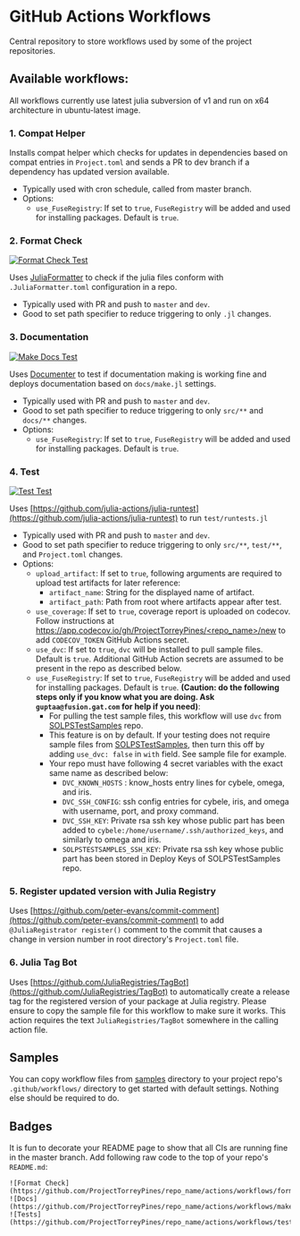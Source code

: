 # GitHub Actions Workflows
Central repository to store workflows used by some of the project repositories.

## Available workflows:

All workflows currently use latest julia subversion of v1 and run on x64 architecture in ubuntu-latest image.

### 1. **Compat Helper**
Installs compat helper which checks for updates in dependencies based on compat entries in `Project.toml` and sends a PR to dev branch if a dependency has updated version available.
* Typically used with cron schedule, called from master branch.
* Options:
  * `use_FuseRegistry`: If set to `true`, `FuseRegistry` will be added and used for installing packages. Default is `true`.

### 2. **Format Check**
[![Format Check Test](https://github.com/ProjectTorreyPines/GitHubActionsWorkflows/actions/workflows/test_format_check.yml/badge.svg)](https://github.com/ProjectTorreyPines/GitHubActionsWorkflows/actions/workflows/test_format_check.yml)

Uses [JuliaFormatter](https://github.com/domluna/JuliaFormatter.jl) to check if the julia files conform with `.JuliaFormatter.toml` configuration in a repo.
* Typically used with PR and push to `master` and `dev`.
* Good to set path specifier to reduce triggering to only `.jl` changes.

### 3. **Documentation**
[![Make Docs Test](https://github.com/ProjectTorreyPines/GitHubActionsWorkflows/actions/workflows/test_make_docs.yml/badge.svg)](https://github.com/ProjectTorreyPines/GitHubActionsWorkflows/actions/workflows/test_make_docs.yml)

Uses [Documenter](https://github.com/JuliaDocs/Documenter.jl) to test if documentation making is working fine and deploys documentation based on `docs/make.jl` settings.
* Typically used with PR and push to `master` and `dev`.
* Good to set path specifier to reduce triggering to only `src/**` and `docs/**` changes.
* Options:
  * `use_FuseRegistry`: If set to `true`, `FuseRegistry` will be added and used for installing packages. Default is `true`.

### 4. **Test**
[![Test Test](https://github.com/ProjectTorreyPines/GitHubActionsWorkflows/actions/workflows/test_test.yml/badge.svg)](https://github.com/ProjectTorreyPines/GitHubActionsWorkflows/actions/workflows/test_test.yml)

Uses  [https://github.com/julia-actions/julia-runtest](https://github.com/julia-actions/julia-runtest) to run `test/runtests.jl`
* Typically used with PR and push to `master` and `dev`.
* Good to set path specifier to reduce triggering to only `src/**`, `test/**`, and `Project.toml` changes.
* Options:
  * `upload_artifact`: If set to `true`, following arguments are required to upload test artifacts for later reference:
    * `artifact_name`: String for the displayed name of artifact.
    * `artifact_path`: Path from root where artifacts appear after test.
  * `use_coverage`: If set to `true`, coverage report is uploaded on codecov. Follow instructions at [https://app.codecov.io/gh/ProjectTorreyPines/<repo_name>/new](https://app.codecov.io/gh/ProjectTorreyPines/<repo_name>/new) to add `CODECOV_TOKEN` GitHub Actions secret.
  * `use_dvc`: If set to `true`, `dvc` will be installed to pull sample files. Default is `true`. Additional GitHub Action secrets are assumed to be present in the repo as described below.
  * `use_FuseRegistry`: If set to `true`, `FuseRegistry` will be added and used for installing packages. Default is `true`.
  **(Caution: do the following steps only if you know what you are doing. Ask `guptaa@fusion.gat.com` for help if you need)**:
    * For pulling the test sample files, this workflow will use `dvc` from [SOLPSTestSamples](https://github.com/ProjectTorreyPines/SOLPSTestSamples) repo.
    * This feature is on by default. If your testing does not require sample files from [SOLPSTestSamples](https://github.com/ProjectTorreyPines/SOLPSTestSamples), then turn this off by adding `use_dvc: false` in `with` field. See sample file for example.
    * Your repo must have following 4 secret variables with the exact same name as described below:
      * `DVC_KNOWN_HOSTS` : know_hosts entry lines for cybele, omega, and iris.
      * `DVC_SSH_CONFIG`: ssh config entries for cybele, iris, and omega with username, port, and proxy command.
      * `DVC_SSH_KEY`: Private rsa ssh key whose public part has been added to `cybele:/home/username/.ssh/authorized_keys`, and similarly to omega and iris.
      * `SOLPSTESTSAMPLES_SSH_KEY`: Private rsa ssh key whose public part has been stored in Deploy Keys of SOLPSTestSamples repo.

### 5. **Register updated version with Julia Registry**
Uses [https://github.com/peter-evans/commit-comment](https://github.com/peter-evans/commit-comment) to add `@JuliaRegistrator register()` comment to the commit that causes a change in version number in root directory's `Project.toml` file.

### 6. **Julia Tag Bot**
Uses [https://github.com/JuliaRegistries/TagBot](https://github.com/JuliaRegistries/TagBot) to automatically create a release tag for the registered version of your package at Julia registry. Please ensure to copy the sample file for this workflow to make sure it works. This action requires the text `JuliaRegistries/TagBot` somewhere in the calling action file.

## Samples

You can copy workflow files from [samples](https://github.com/ProjectTorreyPines/workflows/tree/master/samples) directory to your project repo's `.github/workflows/` directory to get started with default settings. Nothing else should be required to do.

## Badges

It is fun to decorate your README page to show that all CIs are running fine in the master branch. Add following raw code to the top of your repo's `README.md`:
```
![Format Check](https://github.com/ProjectTorreyPines/repo_name/actions/workflows/format_check.yml/badge.svg)
![Docs](https://github.com/ProjectTorreyPines/repo_name/actions/workflows/make_docs.yml/badge.svg)
![Tests](https://github.com/ProjectTorreyPines/repo_name/actions/workflows/test.yml/badge.svg)
```